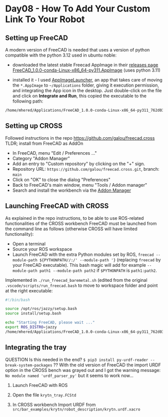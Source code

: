 # Day08 - How To Add Your Custom Link To Your Robot

## Setting up FreeCAD

A modern version of FreeCAD is needed that uses a version of python compatible with the python 3.12 used in ubuntu noble:

* downloaded the latest stable Freecad AppImage in their [releases page](https://github.com/FreeCAD/FreeCAD/releases)  [FreeCAD_1.0.0-conda-Linux-x86_64-py311.AppImage](https://github.com/FreeCAD/FreeCAD/releases/download/1.0.0/FreeCAD_1.0.0-conda-Linux-x86_64-py311.AppImage) (uses python 3.11) 

* installed it - I used [AppImageLauncher](https://github.com/TheAssassin/AppImageLauncher/releases), an app that takes care of moving the `*.AppImage` to `~/Applications` folder, giving it execution permission, and integrating the App icon in the desktop. Just double-click on the file and click on **Integrate and Run**, this copied the executable to the following path:

```bash
/home/mhered/Applications/FreeCAD_1.0.0-conda-Linux-x86_64-py311_762d03e714090fee85c2cd69af722050.AppImage
```

## Setting up CROSS

Followed instructions in the repo https://github.com/galou/freecad.cross TLDR; install from FreeCAD as AddOn

- In FreeCAD, menu "Edit / Preferences ..."
- Category "Addon Manager"
- Add an entry to "Custom repository" by clicking on the "+" sign.
- Repository URL: `https://github.com/galou/freecad.cross.git`, branch: `main`
- Click on "OK" to close the dialog "Preferences"
- Back to FreeCAD's main window, menu "Tools / Addon manager"
- Search and install the workbench via the [Addon Manager](https://wiki.freecad.org/Std_AddonMgr)

## Launching FreeCAD with CROSS

As explained in the repo instructions, to be able to use ROS-related functionalities of the CROSS workbench FreeCAD must be launched from the command line as follows (otherwise CROSS will have limited functionality):

- Open a terminal
- Source your ROS workspace
- Launch FreeCAD with the extra Python modules set by ROS, `freecad --module-path ${PYTHONPATH//:/' --module-path '}` (replacing `freecad` by your FreeCAD executable). This bash magic will add for example `--module-path path1 --module-path path2` if `$PYTHONPATH` is `path1:path2`.

Implemented in `./run_freecad_baremetal.sh` (edited from the original `.vscode/scripts/run_freecad.bash` to move to workspace folder and point at the right executable:

```bash
#!/bin/bash

source /opt/ros/jazzy/setup.bash
source install/setup.bash

echo "Starting FreeCAD, please wait ..."
export ROS_DISTRO=jazzy
/home/mhered/Applications/FreeCAD_1.0.0-conda-Linux-x86_64-py311_762d03e714090fee85c2cd69af722050.AppImage --appimage-extract-and-run --module-path ${PYTHONPATH//:/' --module-path '} 
```

## Integrating the tray

QUESTION Is this needed in the end? `$ pip3 install py-urdf-reader --break-system-packages` ?? With the old version of FreeCAD the import URDF option in the CROSS bench was grayed out and I got the warning message: `No module named 'urdf_parser_py'` but it seems to work now...

1. Launch FreeCAD with ROS 

2. Open the file `krytn_tray.FCStd`

3. In CROSS workbench Import URDF from `src/bar_examples/krytn/robot_description/krytn.urdf.xacro`

   
